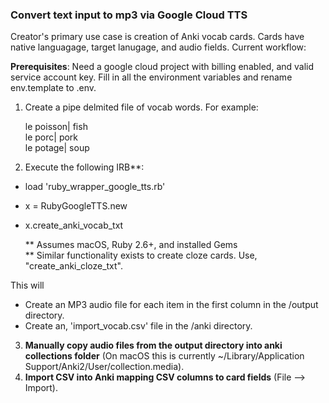 ### Convert text input to mp3 via Google Cloud TTS

Creator's primary use case is creation of Anki vocab cards. Cards have native languagage, target lanugage, and audio fields. Current workflow:

**Prerequisites**: Need a google cloud project with billing enabled, and valid service account key. Fill in all the environment variables and rename env.template to .env.

1. Create a pipe delmited file of vocab words. For example:

      le poisson| fish  
      le porc| pork  
      le potage| soup  

2. Execute the following IRB**:
- load 'ruby_wrapper_google_tts.rb'
- x = RubyGoogleTTS.new
- x.create_anki_vocab_txt

   ** Assumes macOS, Ruby 2.6+, and installed Gems  
   ** Similar functionality exists to create cloze cards. Use, "create_anki_cloze_txt".

This will 
- Create an MP3 audio file for each item in the first column in the /output directory.
- Create an, 'import_vocab.csv' file in the /anki directory.

3. **Manually copy audio files from the output directory into anki collections folder** (On macOS this is currently ~/Library/Application Support/Anki2/User/collection.media).
4. **Import CSV into Anki mapping CSV columns to card fields** (File --> Import).

